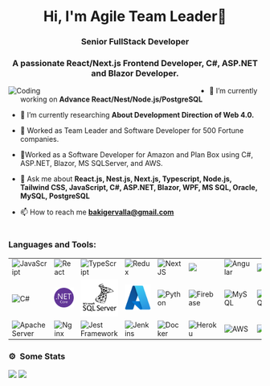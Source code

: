 <h1 align="center"> Hi, I'm Agile Team Leader👋</h1>
<h3 align="center">Senior FullStack Developer</h3>
<h3 align="center">A passionate React/Next.js Frontend Developer, C#, ASP.NET and Blazor Developer.</h3>
<img align="left" alt="Coding" width="400" src="https://camo.githubusercontent.com/5ddf73ad3a205111cf8c686f687fc216c2946a75005718c8da5b837ad9de78c9/68747470733a2f2f7468756d62732e6766796361742e636f6d2f4576696c4e657874446576696c666973682d736d616c6c2e676966">









- 🔭 I’m currently working on **Advance React/Nest/Node.js/PostgreSQL**

- 🌱 I’m currently researching **About Development Direction of Web 4.0.**

- 👯 Worked as Team Leader and Software Developer for 500 Fortune companies. 

- 🤝Worked as a Software Developer for Amazon and Plan Box using C#, ASP.NET, Blazor, MS SQLServer, and AWS. 

- 💬 Ask me about **React.js, Nest.js, Next.js, Typescript, Node.js, Tailwind CSS, JavaScript, C#, ASP.NET, Blazor, WPF, MS SQL, Oracle, MySQL, PostgreSQL**

- 📫 How to reach me **bakigervalla@gmail.com**
<br /><br />
<h3 align="left">Languages and Tools:</h3>
<table>
  <tr>
    <td>
      <img title="JavaScript" src="https://cdn.jsdelivr.net/gh/devicons/devicon/icons/javascript/javascript-original.svg" width="100"/>
    </td>
    <td>
      <img title="React" src="https://cdn.jsdelivr.net/gh/devicons/devicon/icons/react/react-original.svg" width="100" />
    </td>    
    <td>
      <img title="TypeScript" src="https://cdn.jsdelivr.net/gh/devicons/devicon/icons/typescript/typescript-original.svg" width="100"/>
    </td>
    <td>
      <img title="Redux" src="https://cdn.jsdelivr.net/gh/devicons/devicon/icons/redux/redux-original.svg" width="100"/>
    </td>
    <td>
      <img title="NextJS" src="https://cdn.jsdelivr.net/gh/devicons/devicon/icons/nextjs/nextjs-original.svg" width="100"/>
    </td>
    <td>
      <img src="https://cdn.jsdelivr.net/gh/devicons/devicon/icons/nestjs/nestjs-plain.svg" width="100"/>
    </td>  
    <td>
        <img title="Angular" src="https://cdn.jsdelivr.net/gh/devicons/devicon/icons/angularjs/angularjs-original.svg" width="100"/>
    </td>
    <td>
      <img title="NodeJS" src="https://cdn.jsdelivr.net/gh/devicons/devicon/icons/nodejs/nodejs-original.svg" width="100"/>
    </td>
    <td>
      <img title="ExpressJS" src="https://cdn.jsdelivr.net/gh/devicons/devicon/icons/express/express-original.svg" width="100"/>
    </td>
    <td>
      <img title="GraphQL" src="https://cdn.jsdelivr.net/gh/devicons/devicon/icons/graphql/graphql-plain.svg" width="100"/>
    </td>  
  </tr>
  <tr>
    <td>
      <img title="C#" src="https://cdn.jsdelivr.net/gh/devicons/devicon/icons/csharp/csharp-original.svg" width="100"/>
    </td>
    <td>
      <img title="ASP.NET Core, Blazor and WPF" src="https://github.com/devicons/devicon/blob/master/icons/dotnetcore/dotnetcore-original.svg" width="100"/>
    </td>
    <td>
      <img title="MS SQL Server" src="https://github.com/devicons/devicon/blob/master/icons/microsoftsqlserver/microsoftsqlserver-plain-wordmark.svg" width="100"/>
    </td>    
    <td>
      <img title="AWS" src="https://github.com/devicons/devicon/blob/master/icons/azure/azure-original.svg" width="100"/>
    </td>        
    <td>
       <img title="Python" src="https://cdn.jsdelivr.net/gh/devicons/devicon/icons/python/python-original.svg" width="100"/>
    </td>
    <td>
        <img title="Firebase" src="https://cdn.jsdelivr.net/gh/devicons/devicon/icons/firebase/firebase-plain.svg" />
    </td>
    <td>
      <img title="MySQL" src="https://cdn.jsdelivr.net/gh/devicons/devicon/icons/mysql/mysql-original.svg" />
    </td>
    <td>
      <img title="PostgreSQL" src="https://cdn.jsdelivr.net/gh/devicons/devicon/icons/postgresql/postgresql-original.svg" />
    </td>
    <td>
        <img title="MongoDB" src="https://cdn.jsdelivr.net/gh/devicons/devicon/icons/mongodb/mongodb-original.svg" />
    </td>
    <td>
        <img title="Sequalize and Prisma" src="https://cdn.jsdelivr.net/gh/devicons/devicon/icons/sequelize/sequelize-original.svg" />
    </td>
  </tr>
  
  <tr>
    <td>
      <img title="Apache Server" src="https://cdn.jsdelivr.net/gh/devicons/devicon/icons/apache/apache-original-wordmark.svg" />
    </td>
    <td>
      <img title="Nginx" src="https://cdn.jsdelivr.net/gh/devicons/devicon/icons/nginx/nginx-original.svg" />
    </td>
    <td>
      <img title="Jest Framework" src="https://cdn.jsdelivr.net/gh/devicons/devicon/icons/jest/jest-plain.svg" />
    </td>
    <td>
       <img title="Jenkins" src="https://cdn.jsdelivr.net/gh/devicons/devicon/icons/jenkins/jenkins-line.svg" />
    </td>
    <td>
        <img title="Docker" src="https://cdn.jsdelivr.net/gh/devicons/devicon/icons/docker/docker-original.svg" />
    </td>
    <td>
        <img title="Heroku" src="https://cdn.jsdelivr.net/gh/devicons/devicon/icons/heroku/heroku-original.svg" />
    </td>
    <td>
      <img title="AWS" src="https://cdn.jsdelivr.net/gh/devicons/devicon/icons/amazonwebservices/amazonwebservices-original.svg" />
    </td>
    <td>
        <img title="GitHub" src="https://cdn.jsdelivr.net/gh/devicons/devicon/icons/github/github-original.svg" />
    </td>
    <td>
      <img title="BitBucket" src="https://cdn.jsdelivr.net/gh/devicons/devicon/icons/bitbucket/bitbucket-original.svg" />
    </td>
    <td>
      <img title="ESLint" src="https://cdn.jsdelivr.net/gh/devicons/devicon/icons/eslint/eslint-original.svg" />
    </td>
  
  </tr>
</table>

### ⚙️ &nbsp;Some Stats

<p align="left">
  <img width="49.5%" src="https://github-readme-stats.vercel.app/api?username=kingstar0126&show_icons=true&theme=radical&hide_border=true" />
    <img width="49.5%" src="https://github-readme-streak-stats.herokuapp.com/?user=kingstar0126&theme=radical&hide_border=true" />
</p>
